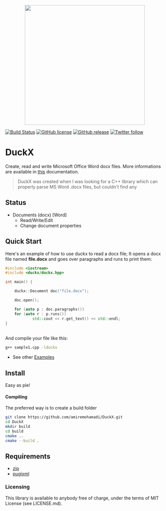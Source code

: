 <p align="center"><img src="https://github.com/amiremohamadi/DuckX/blob/master/img/logo.png" width="380"></p>

[![Build Status](https://travis-ci.com/amiremohamadi/DuckX.svg?branch=master)](https://travis-ci.com/amiremohamadi/DuckX)
[![GitHub license](https://img.shields.io/github/license/amiremohamadi/duckx)](https://github.com/amiremohamadi/duckx/blob/master/LICENSE)
[![GitHub release](https://img.shields.io/github/v/release/amiremohamadi/duckx)](https://github.com/amiremohamadi/DuckX/releases)
[![Twitter follow](https://img.shields.io/twitter/follow/amiremohamadi?style=social)](https://twitter.com/amiremohamadi)


# DuckX

Create, read and write Microsoft Office Word docx files.
More informations are available in [this](https://duckx.readthedocs.io/en/latest/) documentation.


> DuckX was created when I was looking for a C++ library which can properly parse MS Word .docx files, but couldn't find any

## Status ##

- Documents (docx) [Word]
	- Read/Write/Edit
	- Change document properties

## Quick Start

Here's an example of how to use duckx to read a docx file; It opens a docx file named **file.docx** and goes over paragraphs and runs to print them:
```c++
#include <iostream>
#include <duckx/duckx.hpp>

int main() {

    duckx::Document doc("file.docx");   

    doc.open();

    for (auto p : doc.paragraphs())
	for (auto r : p.runs())
            std::cout << r.get_text() << std::endl;
}
```

<br/>
And compile your file like this:

```bash
g++ sample1.cpp -lduckx
```

* See other [Examples](https://github.com/amiremohamadi/DuckX/tree/master/samples)


## Install ##

Easy as pie!

#### Compiling

The preferred way is to create a build folder
```bash
git clone https://github.com/amiremohamadi/DuckX.git
cd DuckX
mkdir build
cd build
cmake ..
cmake --build .
```

## Requirements ##

- [zip](https://github.com/kuba--/zip)
- [pugixml](https://github.com/zeux/pugixml)


### Licensing

This library is available to anybody free of charge, under the terms of MIT License (see LICENSE.md).

